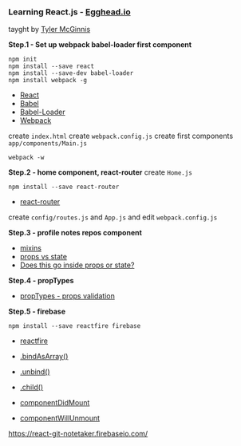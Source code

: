### Learning React.js - [Egghead.io](https://egghead.io)
tayght by [Tyler McGinnis](https://egghead.io/instructors/tyler-mcginnis)

**Step.1 - Set up webpack babel-loader first component**
```
npm init
npm install --save react
npm install --save-dev babel-loader
npm install webpack -g
```
- [React](http://facebook.github.io/react/index.html)
- [Babel](https://babeljs.io/)
- [Babel-Loader](https://github.com/babel/babel-loader)
- [Webpack](http://webpack.github.io/)

create `index.html`
create `webpack.config.js`
create first components `app/components/Main.js`

```
webpack -w
```

**Step.2 - home component, react-router**
create `Home.js`
```
npm install --save react-router
```
- [react-router](https://github.com/rackt/react-router)

create `config/routes.js` and `App.js` and edit `webpack.config.js`

**Step.3 - profile notes repos component**
- [mixins](https://facebook.github.io/react/docs/reusable-components.html#mixins)
- [props vs state](https://facebook.github.io/react/docs/thinking-in-react.html#a-brief-interlude-props-vs-state)
- [Does this go inside props or state?](https://github.com/uberVU/react-guide/blob/master/props-vs-state.md#does-this-go-inside-props-or-state)

**Step.4 - propTypes**

- [propTypes - props validation](https://facebook.github.io/react/docs/reusable-components.html#prop-validation)

**Step.5 - firebase**
```
npm install --save reactfire firebase
```
- [reactfire](https://www.firebase.com/docs/web/libraries/react/?utm_source=reactfire)
- [.bindAsArray()](https://www.firebase.com/docs/web/libraries/react/api.html#section-bindAsArray)
- [.unbind()](https://www.firebase.com/docs/web/libraries/react/api.html#section-unbind)
- [.child()](https://www.firebase.com/docs/web/api/firebase/child.html)

- [componentDidMount](https://facebook.github.io/react/docs/component-specs.html#mounting-componentdidmount)
- [componentWillUnmount](https://facebook.github.io/react/docs/component-specs.html#unmounting-componentwillunmount)

https://react-git-notetaker.firebaseio.com/


